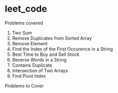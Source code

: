 # leet_code

Problems covered

1. Two Sum
26. Remove Duplicates from Sorted Array
27. Remove Element
28. Find the Index of the First Occurence in a String
121. Best Time to Buy and Sell Stock
151. Reverse Words in a String
217. Contains Duplicate
349. Intersection of Two Arrays
724. Find Pivot Index

Problems to Cover
